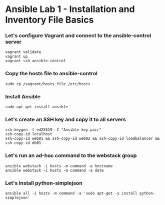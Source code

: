 # Ansible Lab 1 - Installation and Inventory File Basics

### Let's configure Vagrant and connect to the ansible-control server

``` shell
vagrant validate
vagrant up
vagrant ssh ansible-control
```

### Copy the hosts file to ansible-control

``` shell
sudo cp /vagrant/hosts_file /etc/hosts
```

### Install Ansible

``` shell
sudo apt-get install ansible
```

### Let's create an SSH key and copy it to all servers

``` shell
ssh-keygen -t ed25519 -C "Ansible key pair"
ssh-copy-id localhost
ssh-copy-id web01 && ssh-copy-id web02 && ssh-copy-id loadbalancer && ssh-copy-id db01
```

### Let's run an ad-hoc command to the webstack group

``` shell
ansible webstack -i hosts -m command -a hostname
ansible webstack -i hosts -m command -a date
```

### Let's install python-simplejson

``` shell
ansible all -i hosts -m command -a 'sudo apt-get -y install python-simplejson'
```